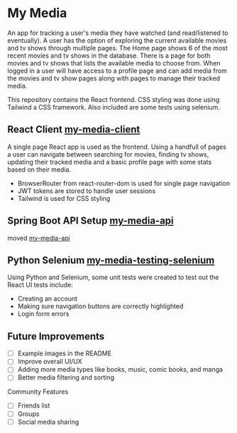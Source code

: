 # My Media
An app for tracking a user's media they have watched (and read/listened to eventually). 
A user has the option of exploring the current available movies and tv shows through multiple pages. The Home page shows 6 of the most recent movies and tv shows in the database. There is a page for both movies and tv shows that lists the available media to choose from. When logged in a user will have access to a profile page and can add media from the movies and tv show pages along with pages to manage their tracked media.

This repository contains the React frontend. CSS styling was done using Tailwind a CSS framework. Also included are some tests using selenium. 

## React Client [my-media-client](/my-media-client)
A single page React app is used as the frontend. Using a handfull of pages a user can navigate between searching for movies, finding tv shows, updating their tracked media and a basic profile page with some stats based on their media.
- BrowserRouter from react-router-dom is used for single page navigation
- JWT tokens are stored to handle user sessions
- Tailwind is used for CSS styling

## Spring Boot API Setup [my-media-api](https://github.com/AnthonyFlowers/my-media-api)
moved [my-media-api](https://github.com/AnthonyFlowers/my-media-api)

## Python Selenium [my-media-testing-selenium](/my-media-testing-selenium)
Using Python and Selenium, some unit tests were created to test out the React UI tests include:
- Creating an account
- Making sure navigation buttons are correctly highlighted
- Login form errors


## Future Improvements
- [ ] Example images in the README
- [ ] Improve overall UI/UX
- [ ] Adding more media types like books, music, comic books, and manga
- [ ] Better media filtering and sorting

Community Features
- [ ] Friends list
- [ ] Groups
- [ ] Social media sharing
